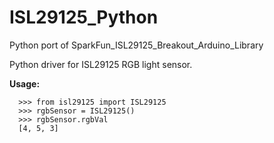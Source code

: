 # ISL29125_Python
Python port of SparkFun_ISL29125_Breakout_Arduino_Library 

Python driver for ISL29125 RGB light sensor.

**Usage:** 
```
  >>> from isl29125 import ISL29125
  >>> rgbSensor = ISL29125()
  >>> rgbSensor.rgbVal
  [4, 5, 3]
```



